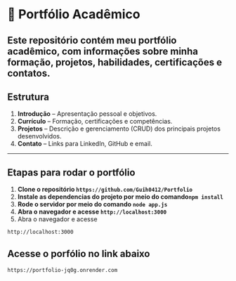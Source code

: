 # 📁 Portfólio Acadêmico

Este repositório contém meu portfólio acadêmico, com informações sobre minha formação, projetos, habilidades, certificações e contatos. 
---

## Estrutura

1. **Introdução** – Apresentação pessoal e objetivos.  
2. **Currículo** – Formação, certificações e competências.  
3. **Projetos** – Descrição e gerenciamento (CRUD) dos principais projetos desenvolvidos.  
4. **Contato** – Links para LinkedIn, GitHub e email.

---

## Etapas para rodar o portfólio

1. **Clone o repositório `https://github.com/Guih0412/Portfolio`**
2. **Instale as dependencias do projeto por meio do comando`npm install`**
3. **Rode o servidor por meio do comando `node app.js`**
4. **Abra o navegador e acesse `http://localhost:3000`**
5. Abra o navegador e acesse
```bash
http://localhost:3000
```

## Acesse o porfólio no link abaixo
`https://portfolio-jq0g.onrender.com`
